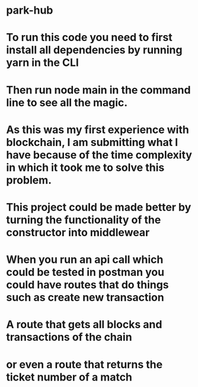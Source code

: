 # park-hub

# To run this code you need to first install all dependencies by running yarn in the CLI
# Then run node main in the command line to see all the magic.

# As this was my first experience with blockchain, I am submitting what I have because of the time complexity in which it took me to solve this problem.

# This project could be made better by turning the functionality of the constructor into middlewear
# When you run an api call which could be tested in postman you could have routes that do things such as create new transaction
# A route that gets all blocks and transactions of the chain
# or even a route that returns the ticket number of a match
